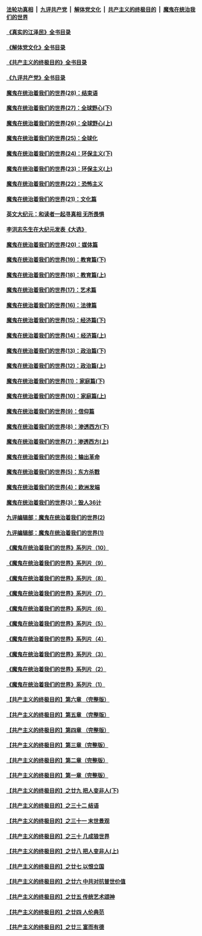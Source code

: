 ####  [法轮功真相](../../../../basic/blob/master/README.md?t=08152131) &nbsp;|&nbsp; [九评共产党](../../../../9ping.md/blob/master/README.md?t=08152131) &nbsp;|&nbsp; [解体党文化](../../../../jtdwh.md/blob/master/README.md?t=08152131)  &nbsp;|&nbsp; [共产主义的终极目的](../../../../gczydzjmd.md/blob/master/README.md?t=08152131) &nbsp;|&nbsp; [魔鬼在统治我们的世界](../../../../mgztzwmdsj.md/blob/master/README.md?t=08152131) 

#### [《真实的江泽民》全书目录](../pages/nsc422/n13721399.md?t=08152131) 

#### [《解体党文化》全书目录](../pages/nsc422/n13721157.md?t=08152131) 

#### [《共产主义的终极目的》全书目录](../pages/nsc422/n13721048.md?t=08152131) 

#### [《九评共产党》全书目录](../pages/nsc422/n13708085.md?t=08152131) 

#### [魔鬼在统治着我们的世界(28)：结束语](../pages/nsc422/n10936246.md?t=08152131) 

#### [魔鬼在统治着我们的世界(27)：全球野心(下)](../pages/nsc422/n10928319.md?t=08152131) 

#### [魔鬼在统治着我们的世界(26)：全球野心(上)](../pages/nsc422/n10900318.md?t=08152131) 

#### [魔鬼在统治着我们的世界(25)：全球化](../pages/nsc422/n10788205.md?t=08152131) 

#### [魔鬼在统治着我们的世界(24)：环保主义(下)](../pages/nsc422/n10695307.md?t=08152131) 

#### [魔鬼在统治着我们的世界(23)：环保主义(上)](../pages/nsc422/n10688613.md?t=08152131) 

#### [魔鬼在统治着我们的世界(22)：恐怖主义](../pages/nsc422/n10614727.md?t=08152131) 

#### [魔鬼在统治着我们的世界(21)：文化篇](../pages/nsc422/n10597706.md?t=08152131) 

#### [英文大纪元：和读者一起寻真相 无所畏惧](../pages/nsc422/n12542027.md?t=08152131) 

#### [李洪志先生在大纪元发表《大选》](../pages/nsc422/n12534746.md?t=08152131) 

#### [魔鬼在统治着我们的世界(20)：媒体篇](../pages/nsc422/n10586579.md?t=08152131) 

#### [魔鬼在统治着我们的世界(19)：教育篇(下)](../pages/nsc422/n10564808.md?t=08152131) 

#### [魔鬼在统治着我们的世界(18)：教育篇(上)](../pages/nsc422/n10526970.md?t=08152131) 

#### [魔鬼在统治着我们的世界(17)：艺术篇](../pages/nsc422/n10499093.md?t=08152131) 

#### [魔鬼在统治着我们的世界(16)：法律篇](../pages/nsc422/n10485969.md?t=08152131) 

#### [魔鬼在统治着我们的世界(15)：经济篇(下)](../pages/nsc422/n10469975.md?t=08152131) 

#### [魔鬼在统治着我们的世界(14)：经济篇(上)](../pages/nsc422/n10457370.md?t=08152131) 

#### [魔鬼在统治着我们的世界(13)：政治篇(下)](../pages/nsc422/n10448270.md?t=08152131) 

#### [魔鬼在统治着我们的世界(12)：政治篇(上)](../pages/nsc422/n10444576.md?t=08152131) 

#### [魔鬼在统治着我们的世界(11)：家庭篇(下)](../pages/nsc422/n10440961.md?t=08152131) 

#### [魔鬼在统治着我们的世界(10)：家庭篇(上)](../pages/nsc422/n10435448.md?t=08152131) 

#### [魔鬼在统治着我们的世界(9)：信仰篇](../pages/nsc422/n10432159.md?t=08152131) 

#### [魔鬼在统治着我们的世界(8)：渗透西方(下)](../pages/nsc422/n10429603.md?t=08152131) 

#### [魔鬼在统治着我们的世界(7)：渗透西方(上)](../pages/nsc422/n10426013.md?t=08152131) 

#### [魔鬼在统治着我们的世界(6)：输出革命](../pages/nsc422/n10421536.md?t=08152131) 

#### [魔鬼在统治着我们的世界(5)：东方杀戮](../pages/nsc422/n10417707.md?t=08152131) 

#### [魔鬼在统治着我们的世界(4)：欧洲发端](../pages/nsc422/n10414890.md?t=08152131) 

#### [魔鬼在统治着我们的世界(3)：毁人36计](../pages/nsc422/n10411583.md?t=08152131) 

#### [九评编辑部：魔鬼在统治着我们的世界(2)](../pages/nsc422/n10410036.md?t=08152131) 

#### [九评编辑部：魔鬼在统治着我们的世界(1)](../pages/nsc422/n10406825.md?t=08152131) 

#### [《魔鬼在统治着我们的世界》系列片（10）](../pages/nsc422/n12292670.md?t=08152131) 

#### [《魔鬼在统治着我们的世界》系列片（9）](../pages/nsc422/n12290859.md?t=08152131) 

#### [《魔鬼在统治着我们的世界》系列片（8）](../pages/nsc422/n12287445.md?t=08152131) 

#### [《魔鬼在统治着我们的世界》系列片（7）](../pages/nsc422/n12283425.md?t=08152131) 

#### [《魔鬼在统治着我们的世界》系列片（6）](../pages/nsc422/n12282314.md?t=08152131) 

#### [《魔鬼在统治着我们的世界》系列片（5）](../pages/nsc422/n12281419.md?t=08152131) 

#### [《魔鬼在统治着我们的世界》系列片（4）](../pages/nsc422/n12274024.md?t=08152131) 

#### [《魔鬼在统治着我们的世界》系列片（3）](../pages/nsc422/n12271322.md?t=08152131) 

#### [《魔鬼在统治着我们的世界》系列片（2）](../pages/nsc422/n12269049.md?t=08152131) 

#### [《魔鬼在统治着我们的世界》系列片（1）](../pages/nsc422/n12267575.md?t=08152131) 

#### [【共产主义的终极目的】第六章 （完整版）](../pages/nsc422/n11428913.md?t=08152131) 

#### [【共产主义的终极目的】第五章 （完整版）](../pages/nsc422/n11428912.md?t=08152131) 

#### [【共产主义的终极目的】第四章 （完整版）](../pages/nsc422/n11428907.md?t=08152131) 

#### [【共产主义的终极目的】第三章（完整版）](../pages/nsc422/n11428848.md?t=08152131) 

#### [【共产主义的终极目的】第二章（完整版）](../pages/nsc422/n11428831.md?t=08152131) 

#### [【共产主义的终极目的】第一章（完整版）](../pages/nsc422/n11417651.md?t=08152131) 

#### [【共产主义的终极目的】之廿九 把人变非人(下)](../pages/nsc422/n11344140.md?t=08152131) 

#### [【共产主义的终极目的】之三十二 结语](../pages/nsc422/n11360535.md?t=08152131) 

#### [【共产主义的终极目的】之三十一 末世景观](../pages/nsc422/n11351129.md?t=08152131) 

#### [【共产主义的终极目的】之三十 几成狼世界](../pages/nsc422/n11348280.md?t=08152131) 

#### [【共产主义的终极目的】之廿八 把人变非人(上)](../pages/nsc422/n11340492.md?t=08152131) 

#### [【共产主义的终极目的】之廿七 以恨立国](../pages/nsc422/n11336944.md?t=08152131) 

#### [【共产主义的终极目的】之廿六 中共对抗普世价值](../pages/nsc422/n11324785.md?t=08152131) 

#### [【共产主义的终极目的】之廿五 传统艺术颂神](../pages/nsc422/n11296396.md?t=08152131) 

#### [【共产主义的终极目的】之廿四 人伦典范](../pages/nsc422/n11296397.md?t=08152131) 

#### [【共产主义的终极目的】之廿三 富而有德](../pages/nsc422/n11283598.md?t=08152131) 

